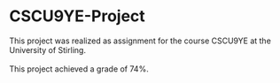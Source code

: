 # CSCU9YE-Project

This project was realized as assignment for the course CSCU9YE at the University of Stirling.<br><br>
This project achieved a grade of 74%.
